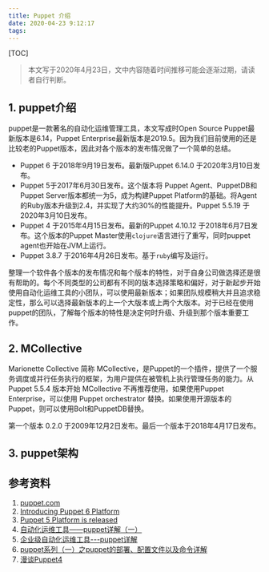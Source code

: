```yaml
---
title: Puppet 介绍
date: 2020-04-23 9:12:17
tags:
---
```


[TOC]

> 本文写于2020年4月23日，文中内容随着时间推移可能会逐渐过期，请读者自行判断。

## 1. puppet介绍

puppet是一款著名的自动化运维管理工具，本文写成时Open Source Puppet最新版本是6.14，Puppet Enterprise最新版本是2019.5。因为我们目前使用的还是比较老的Puppet版本，因此对各个版本的发布情况做了一个简单的总结。

* Puppet 6 于2018年9月19日发布。最新版Puppet 6.14.0 于2020年3月10日发布。
* Puppet 5于2017年6月30日发布。这个版本将 Puppet Agent、PuppetDB和Puppet Server版本都统一为5，成为构建Puppet Platform的基础。将Agent的Ruby版本升级到2.4，并实现了大约30%的性能提升。Puppet 5.5.19 于2020年3月10日发布。
* Puppet 4 于2015年4月15日发布。最新的Puppet 4.10.12 于2018年6月7日发布。这个版本的Puppet Master使用`clojure`语言进行了重写，同时puppet agent也开始在JVM上运行。
* Puppet 3.8.7 于2016年4月26日发布。基于`ruby`编写及运行。

整理一个软件各个版本的发布情况和每个版本的特性，对于自身公司做选择还是很有帮助的。每个不同类型的公司都有不同的版本选择策略和偏好，对于新起步开始使用自动化运维工具的小团队，可以使用最新版本；如果团队规模稍大并且追求稳定性，那么可以选择最新版本的上一个大版本或上两个大版本。对于已经在使用puppet的团队，了解每个版本的特性是决定何时升级、升级到那个版本重要工作。

## 2. MCollective

Marionette Collective 简称 MCollective，是Puppet的一个插件，提供了一个服务调度或并行任务执行的框架，为用户提供在被管机上执行管理任务的能力。从Puppet 5.5.4 版本开始 MCollective 不再推荐使用，如果使用Puppet Enterprise，可以使用 Puppet orchestrator 替换。如果使用开源版本的Puppet，则可以使用Bolt和PuppetDB替换。

第一个版本 0.2.0 于2009年12月2日发布。最后一个版本于2018年4月17日发布。

## 3. puppet架构





## 参考资料

1. [puppet.com](https://puppet.com/)
2. [Introducing Puppet 6 Platform](https://puppet.com/blog/introducing-puppet-6/)
3. [Puppet 5 Platform is released](https://puppet.com/blog/puppet-5-platform-released/)
4. [自动化运维工具——puppet详解（一）](https://www.cnblogs.com/keerya/p/8040071.html)
5. [企业级自动化运维工具---puppet详解](https://www.cnblogs.com/along21/p/10369858.html)
6. [puppet系列（一）之puppet的部署、配置文件以及命令详解](http://www.51niux.com/?id=105)
7. [漫谈Puppet4](https://www.cnblogs.com/yuxc/p/5945944.html)